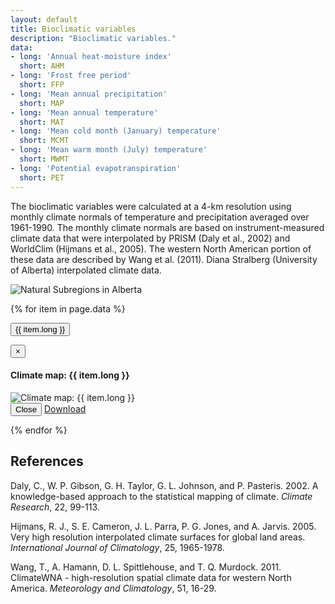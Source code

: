 ```yaml
---
layout: default
title: Bioclimatic variables
description: "Bioclimatic variables."
data:
- long: 'Annual heat-moisture index'
  short: AHM
- long: 'Frost free period'
  short: FFP
- long: 'Mean annual precipitation'
  short: MAP
- long: 'Mean annual temperature'
  short: MAT
- long: 'Mean cold month (January) temperature'
  short: MCMT
- long: 'Mean warm month (July) temperature'
  short: MWMT
- long: 'Potential evapotranspiration'
  short: PET
---
```


The bioclimatic variables were calculated at a 4-km resolution using monthly climate normals of temperature and precipitation averaged over 1961-1990. The monthly climate normals are based on instrument-measured climate data that were interpolated by PRISM (Daly et al., 2002) and WorldClim (Hijmans et al., 2005). The western North American portion of these data are described by Wang et al. (2011). Diana Stralberg (University of Alberta) interpolated climate data.

<div class="row">
  <div class="col-6 col-sm-6 col-lg-6">
  <p><img src="{{ site.contents }}/geospatial/climate/SubRegions.png" class="img-responsive" alt="Natural Subregions in Alberta"/></p>
  </div>
</div>

{% for item in page.data %}

<button type="button" class="btn btn-primary" data-toggle="modal" data-target="#modal-{{ item.short }}">{{ item.long }}</button>

<div class="modal fade" id="modal-{{ item.short }}" tabindex="-1" role="dialog" aria-labelledby="modal-{{ item.short }}-label">
  <div class="modal-dialog" role="document">
    <div class="modal-content">
      <div class="modal-header">
        <button type="button" class="close" data-dismiss="modal" aria-label="Close"><span aria-hidden="true">&times;</span></button>
        <h4 class="modal-title" id="modal-lichens-label">Climate map: {{ item.long }}</h4>
      </div>
      <div class="modal-body">
        <img src="{{ site.contents }}/geospatial/climate/{{ item.short }}.png" class="img-responsive" alt="Climate map: {{ item.long }}"/>
      </div>
      <div class="modal-footer">
        <button type="button" class="btn btn-default" data-dismiss="modal">Close</button>
        <a class="btn btn-primary" href="{{ site.ftproot }}/geospatial/climate/climate_grid.zip">Download <i class="fa fa-download"></i></a>
      </div>
    </div>
  </div>
</div>

{% endfor %}


## References

Daly, C., W. P. Gibson, G. H. Taylor, G. L. Johnson, and P. Pasteris. 2002. A knowledge-based approach to the statistical mapping of climate. *Climate Research*, 22, 99-113.

Hijmans, R. J., S. E. Cameron, J. L. Parra, P. G. Jones, and A. Jarvis. 2005. Very high resolution interpolated climate surfaces for global land areas. *International Journal of Climatology*, 25, 1965-1978.

Wang, T., A. Hamann, D. L. Spittlehouse, and T. Q. Murdock. 2011. ClimateWNA - high-resolution spatial climate data for western North America. *Meteorology and Climatology*, 51, 16-29.
